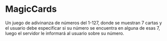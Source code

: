 # MagicCards
Un juego de adivinanza de números del 1-127, donde se muestran 7 cartas y el usuario debe especificar si su número se encuentra en alguna de esas 7, luego el servidor le informará al usuario sobre su número.
